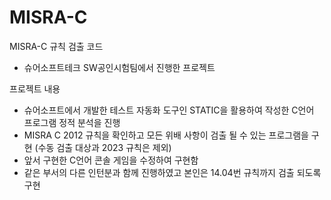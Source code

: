 # MISRA-C
MISRA-C 규칙 검출 코드
- 슈어소프트테크 SW공인시험팀에서 진행한 프로젝트

프로젝트 내용
- 슈어소프트에서 개발한 테스트 자동화 도구인 STATIC을 활용하여 작성한 C언어 프로그램 정적 분석을 진행
- MISRA C 2012 규칙을 확인하고 모든 위배 사항이 검출 될 수 있는 프로그램을 구현 (수동 검출 대상과 2023 규칙은 제외)
- 앞서 구현한 C언어 콘솔 게임을 수정하여 구현함
- 같은 부서의 다른 인턴분과 함께 진행하였고 본인은 14.04번 규칙까지 검출 되도록 구현
